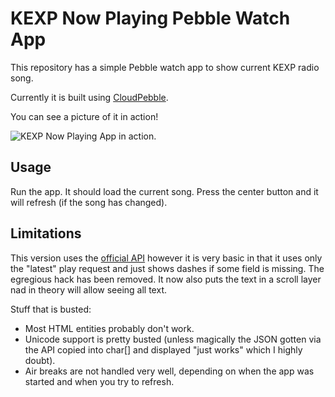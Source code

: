 # KEXP Now Playing Pebble Watch App

This repository has a simple Pebble watch app to show current KEXP radio song.

Currently it is built using [CloudPebble](https://cloudpebble.net).

You can see a picture of it in action!

![KEXP Now Playing App in action](https://farm8.staticflickr.com/7325/16227719299_bd9bc50895_n.jpg).

## Usage

Run the app. It should load the current song. Press the center button and it will refresh (if the song has changed).

## Limitations

This version uses the [official API](http://cache.kexp.org/cache/docs) however
it is very basic in that it uses only the "latest" play request and just shows
dashes if some field is missing. The egregious hack has been removed. It now
also puts the text in a scroll layer nad in theory will allow seeing all text.

Stuff that is busted:

* Most HTML entities probably don't work.
* Unicode support is pretty busted (unless magically the JSON gotten via the API
  copied into char[] and displayed "just works" which I highly doubt).
* Air breaks are not handled very well, depending on when the app was started and when you try to refresh.

